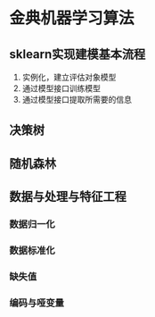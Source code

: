 # 金典机器学习算法

## sklearn实现建模基本流程
1. 实例化，建立评估对象模型
2. 通过模型接口训练模型
3. 通过模型接口提取所需要的信息

## 决策树

## 随机森林

## 数据与处理与特征工程

### 数据归一化

### 数据标准化

### 缺失值

### 编码与哑变量

